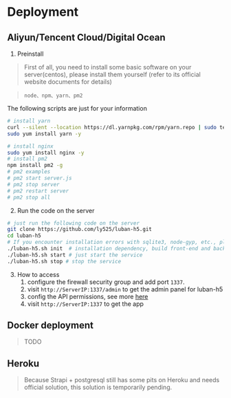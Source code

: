 
# Deployment


## Aliyun/Tencent Cloud/Digital Ocean

1. Preinstall
  > First of all, you need to install some basic software on your server(centos), please install them yourself (refer to its official website documents for details)

  >  `node、npm、yarn、pm2`

The following scripts are just for your information
```bash
# install yarn
curl --silent --location https://dl.yarnpkg.com/rpm/yarn.repo | sudo tee /etc/yum.repos.d/yarn.repo
sudo yum install yarn -y

# install nginx
sudo yum install nginx -y
# install pm2
npm install pm2 -g
# pm2 examples
# pm2 start server.js
# pm2 stop server
# pm2 restart server
# pm2 stop all
```

2. Run the code on the server

```bash
# just run the following code on the server
git clone https://github.com/ly525/luban-h5.git
cd luban-h5
# If you encounter installation errors with sqlite3, node-gyp, etc., please run ./deploy/mirror.sh to configure npm registry to Alibaba Cloud Mirror (especially for resolving binary package installation issues)
./luban-h5.sh init  # installation dependency, build front-end and back-end
./luban-h5.sh start # just start the service
./luban-h5.sh stop # stop the service
```

3. How to access
    1. configure the firewall security group and add port `1337`.
    2. visit `http://ServerIP:1337/admin` to get the admin panel for luban-h5
    3. config the API permissions, see more [here](https://ly525.github.io/luban-h5/en/getting-started/quick-start.html#_2-something-important)
    4. visit `http://ServerIP:1337` to get the app

## Docker deployment
> TODO



## Heroku
> Because Strapi + postgresql still has some pits on Heroku and needs official solution, this solution is temporarily pending.

